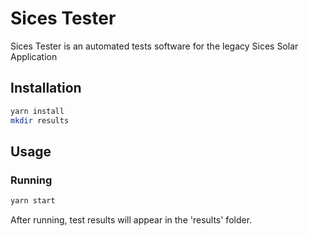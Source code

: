 # Sices Tester
Sices Tester is an automated tests software for the legacy Sices Solar Application

## Installation
```bash
yarn install
mkdir results
```

## Usage
### Running
```bash
yarn start
```
After running, test results will appear in the 'results' folder.